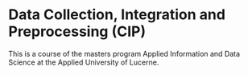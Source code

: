 # Data Collection, Integration and Preprocessing (CIP)
This is a course of the masters program Applied Information and Data Science at the Applied University of Lucerne.